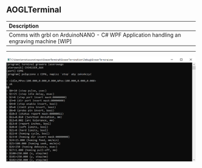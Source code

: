 ## AOGLTerminal
|Description|
|:-|
|Comms with grbl on ArduinoNANO - C# WPF Application handling an engraving machine [WIP]|
___
![](terminal.jpg)